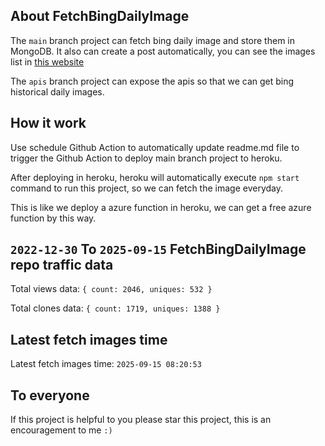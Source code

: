 ## About FetchBingDailyImage

The `main` branch project can fetch bing daily image and store them in MongoDB.
It also can create a post automatically, you can see the images list in [this website](https://oursalbum.netlify.app)

The `apis` branch project can expose the apis so that we can get bing historical daily images.

## How it work

Use schedule Github Action to automatically update readme.md file to trigger the Github Action to deploy main branch project to heroku.

After deploying in heroku, heroku will automatically execute `npm start` command to run this project, so we can fetch the image everyday.

This is like we deploy a azure function in heroku, we can get a free azure function by this way.

## `2022-12-30` To `2025-09-15` FetchBingDailyImage repo traffic data

Total views data: `{ count: 2046, uniques: 532 }`

Total clones data: `{ count: 1719, uniques: 1388 }`

## Latest fetch images time

Latest fetch images time: `2025-09-15 08:20:53`

## To everyone

If this project is helpful to you please star this project, this is an encouragement to me `:)`



